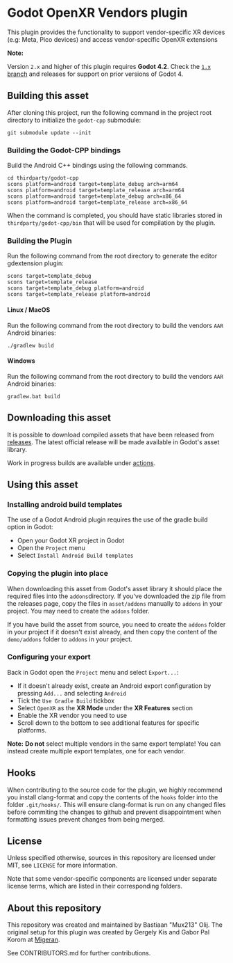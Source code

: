 # Godot OpenXR Vendors plugin

This plugin provides the functionality to support vendor-specific XR
devices (e.g: Meta, Pico devices) and access vendor-specific OpenXR extensions

**Note:**

Version `2.x` and higher of this plugin requires **Godot 4.2**.
Check the [`1.x` branch](https://github.com/GodotVR/godot_openxr_vendors/tree/1.x) and releases
for support on prior versions of Godot 4.

## Building this asset

After cloning this project, run the following command in the project root directory to initialize
the `godot-cpp` submodule:
```
git submodule update --init
```

### Building the Godot-CPP bindings
Build the Android C++ bindings using the following commands.
```
cd thirdparty/godot-cpp
scons platform=android target=template_debug arch=arm64
scons platform=android target=template_release arch=arm64
scons platform=android target=template_debug arch=x86_64
scons platform=android target=template_release arch=x86_64
```

When the command is completed, you should have static libraries stored in `thirdparty/godot-cpp/bin`
that will be used for compilation by the plugin.

### Building the Plugin
Run the following command from the root directory to generate the editor gdextension plugin:
```
scons target=template_debug
scons target=template_release
scons target=template_debug platform=android
scons target=template_release platform=android
```

#### Linux / MacOS
Run the following command from the root directory to build the vendors `AAR` Android binaries:
```
./gradlew build
```

#### Windows
Run the following command from the root directory to build the vendors `AAR` Android binaries:
```
gradlew.bat build
```

## Downloading this asset

It is possible to download compiled assets that have been released from [releases](https://github.com/GodotVR/godot_openxr_vendors/releases).
The latest official release will be made available in Godot's asset library.

Work in progress builds are available under [actions](https://github.com/GodotVR/godot_openxr_vendors/actions).

## Using this asset

### Installing android build templates

The use of a Godot Android plugin requires the use of the gradle build option in Godot:
- Open your Godot XR project in Godot
- Open the `Project` menu
- Select `Install Android Build templates`

### Copying the plugin into place

When downloading this asset from Godot's asset library it should place the required files into
the `addons`directory.
If you've downloaded the zip file from the releases page, copy the files in `asset/addons`
manually to `addons` in your project. You may need to create the `addons` folder.

If you have build the asset from source, you need to create the `addons` folder in your project
if it doesn't exist already, and then copy the content of the `demo/addons` folder to `addons`
in your project.

### Configuring your export

Back in Godot open the `Project` menu and select `Export...`:
- If it doesn't already exist, create an Android export configuration by pressing `Add...` and
selecting `Android`
- Tick the `Use Gradle Build` tickbox
- Select `OpenXR` as the **XR Mode** under the **XR Features** section
- Enable the XR vendor you need to use
- Scroll down to the bottom to see additional features for specific platforms.

**Note:**
**Do not** select multiple vendors in the same export template!
You can instead create multiple export templates, one for each vendor.

## Hooks

When contributing to the source code for the plugin, we highly recommend you install clang-format and copy the contents of the `hooks` folder into the folder `.git/hooks/`.
This will ensure clang-format is run on any changed files before commiting the changes to github and prevent disappointment when formatting issues prevent changes from being merged.

## License

Unless specified otherwise, sources in this repository are licensed under MIT, see `LICENSE` for more information.

Note that some vendor-specific components are licensed under separate license terms, which are listed in their corresponding folders.

## About this repository

This repository was created and maintained by Bastiaan "Mux213" Olij. The original setup for this plugin was created by Gergely Kis and Gabor Pal Korom at [Migeran](https://migeran.com).

See CONTRIBUTORS.md for further contributions.
